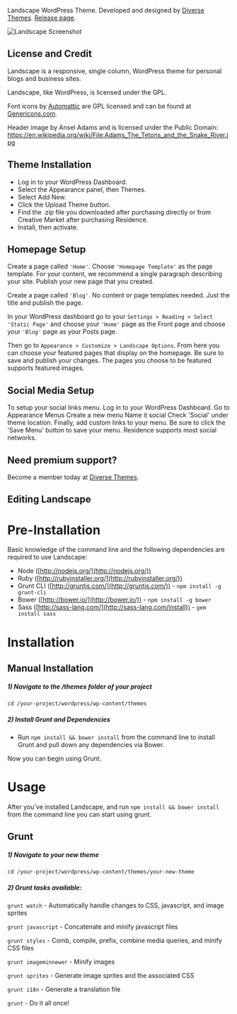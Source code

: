 Landscape WordPress Theme. Developed and designed by [Diverse Themes](https://diversethemes.com). [Release page](https://diversethemes.com/premium-themes/landscape/).

![Landscape Screenshot](https://upload.wikimedia.org/wikipedia/commons/thumb/2/21/Adams_The_Tetons_and_the_Snake_River.jpg/959px-Adams_The_Tetons_and_the_Snake_River.jpg)

## License and Credit

Landscape is a responsive, single column, WordPress theme for personal blogs and business sites.

Landscape,  like WordPress, is licensed under the GPL.

Font icons by [Automattic](http://automattic.com) are GPL licensed and can be found at [Genericons.com](http://genericons.com).

Header image by Ansel Adams and is licensed under the Public Domain:
https://en.wikipedia.org/wiki/File:Adams_The_Tetons_and_the_Snake_River.jpg


## Theme Installation

 - Log in to your WordPress Dashboard.
 - Select the Appearance panel, then Themes.
 - Select Add New.
 - Click the Upload Theme button.
 - Find the .zip file you downloaded after purchasing directly or from Creative Market after purchasing Residence.
 - Install, then activate.

## Homepage Setup

Create a page called ```'Home'```. Choose ```'Homepage Template'``` as the page template. For your content, we recommend a single paragraph describing your site. Publish your new page that you created.

Create a page called ```'Blog'```. No content or page templates needed. Just the title and publish the page.

In your WordPress dashboard go to your ```Settings > Reading > Select 'Static Page'``` and choose your ```'Home'``` page as the Front page and choose your ```'Blog'``` page as your Posts page.

Then go to ```Appearance > Customize > Landscape Options```. From here you can choose your featured pages that display on the homepage. Be sure to save and publish your changes. The pages you choose to be featured supports featured images.


## Social Media Setup

To setup your social links menu. Log in to your WordPress Dashboard. Go to Appearance Menus Create a new menu Name it social Check 'Social' under theme location. Finally, add custom links to your menu. Be sure to click the 'Save Menu' button to save your menu. Residence supports most social networks.


## Need premium support?

Become a member today at [Diverse Themes](https://diversethemes.com/pricing).


## Editing Landscape

# Pre-Installation

Basic knowledge of the command line and the following dependencies are required to use Landscape:

- Node ([http://nodejs.org/](http://nodejs.org/))
- Ruby ([http://rubyinstaller.org/](http://rubyinstaller.org/))
- Grunt CLI ([http://gruntjs.com/](http://gruntjs.com/)) - `npm install -g grunt-cli`
- Bower ([http://bower.io/](http://bower.io/)) - `npm install -g bower`
- Sass ([http://sass-lang.com/](http://sass-lang.com/install)) - `gem install sass`

# Installation

## Manual Installation

##### 1) Navigate to the /themes folder of your project
`cd /your-project/wordpress/wp-content/themes`

##### 2) Install Grunt and Dependencies
- Run `npm install && bower install` from the command line to install Grunt and pull down any dependencies via Bower.

Now you can begin using Grunt.

# Usage
After you've installed Landscape, and run `npm install && bower install` from the command line you can start using grunt.

## Grunt

##### 1) Navigate to your new theme
`cd /your-project/wordpress/wp-content/themes/your-new-theme`

##### 2) Grunt tasks available:

`grunt watch` - Automatically handle changes to CSS, javascript, and image sprites

`grunt javascript` - Concatenate and minify javascript files

`grunt styles` - Comb, compile, prefix, combine media queries, and minify CSS files

`grunt imageminnewer` - Minify images

`grunt sprites` - Generate image sprites and the associated CSS

`grunt i18n` - Generate a translation file

`grunt` - Do it all once!
